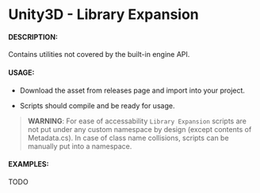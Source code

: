# Unity3D - Library Expansion

#### DESCRIPTION:

Contains utilities not covered by the built-in engine API.

#### USAGE:

- Download the asset from releases page and import into your project.

- Scripts should compile and be ready for usage.

> **WARNING**: For ease of accessability `Library Expansion` scripts are not put under any custom namespace by design (except contents of Metadata.cs).
In case of class name collisions, scripts can be manually put into a namespace.

#### EXAMPLES:

TODO

